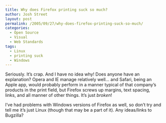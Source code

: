 ```yaml
---
title: Why does Firefox printing suck so much?
author: Josh Street
layout: post
permalink: /2005/09/27/why-does-firefox-printing-suck-so-much/
categories:
  - Open Source
  - Visual
  - Web Standards
tags:
  - Linux
  - printing suck
  - Windows
---
```

Seriously. It&#8217;s crap. And I have no idea why! Does anyone have an explanation? Opera and IE manage relatively well&#8230; and Safari, being an Apple app, would probably perform in a manner typical of that company&#8217;s products in the print field, but Firefox screws up margins, text spacing, links, and all manner of other things. It&#8217;s just *broken*!

I&#8217;ve had problems with Windows versions of Firefox as well, so don&#8217;t try and tell me it&#8217;s just Linux (though that may be a part of it). Any ideas/links to Bugzilla?